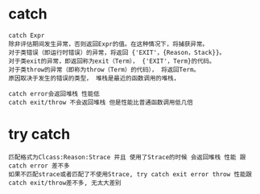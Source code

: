 # catch
    catch Expr
    除非评估期间发生异常，否则返回Expr的值。在这种情况下，将捕获异常。
    对于类错误（即运行时错误）的异常，将返回 {'EXIT'，{Reason，Stack}}。
    对于类exit的异常，即返回称为exit（Term）， {'EXIT'，Term}的代码。
    对于类throw的异常（即称为throw（Term）的代码）， 将返回Term。
    原因取决于发生的错误的类型， 堆栈是最近的函数调用的堆栈，
    
    catch error会返回堆栈 性能低
    catch exit/throw 不会返回堆栈 但是性能比普通函数调用低几倍
    
# try catch 
    匹配格式为Clcass:Reason:Strace 并且 使用了Strace的时候 会返回堆栈 性能 跟 catch error 差不多
    如果不匹配strace或者匹配了不使用Strace, try catch exit error throw 性能跟catch exit/throw差不多, 无太大差别
    
    
    
    
        